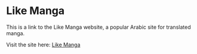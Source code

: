 # Like Manga

This is a link to the Like Manga website, a popular Arabic site for translated manga.

Visit the site here: [Like Manga](https://like-manga.net)
